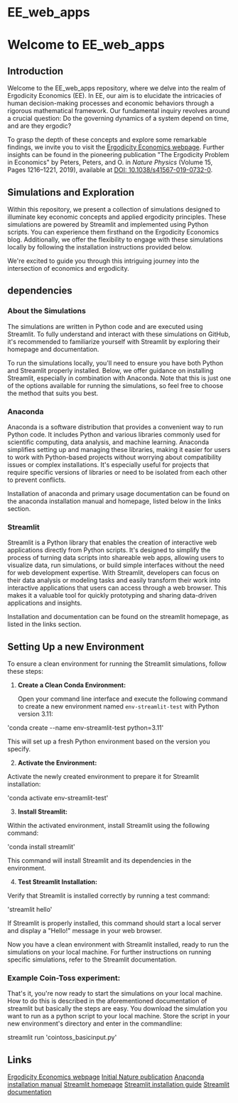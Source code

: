 # EE_web_apps

# Welcome to EE_web_apps

## Introduction

Welcome to the EE_web_apps repository, where we delve into the realm of Ergodicity Economics (EE). In EE, our aim is to elucidate the intricacies of human decision-making processes and economic behaviors through a rigorous mathematical framework. Our fundamental inquiry revolves around a crucial question: Do the governing dynamics of a system depend on time, and are they ergodic?

To grasp the depth of these concepts and explore some remarkable findings, we invite you to visit the [Ergodicity Economics webpage](https://ergodicityeconomics.com/). Further insights can be found in the pioneering publication "The Ergodicity Problem in Economics" by Peters, Peters, and O. in *Nature Physics* (Volume 15, Pages 1216–1221, 2019), available at [DOI: 10.1038/s41567-019-0732-0](https://doi.org/10.1038/s41567-019-0732-0).

## Simulations and Exploration

Within this repository, we present a collection of simulations designed to illuminate key economic concepts and applied ergodicity principles. These simulations are powered by Streamlit and implemented using Python scripts. You can experience them firsthand on the Ergodicity Economics blog. Additionally, we offer the flexibility to engage with these simulations locally by following the installation instructions provided below.

We're excited to guide you through this intriguing journey into the intersection of economics and ergodicity.


## dependencies
### About the Simulations

The simulations are written in Python code and are executed using Streamlit. To fully understand and interact with these simulations on GitHub, it's recommended to familiarize yourself with Streamlit by exploring their homepage and documentation.

To run the simulations locally, you'll need to ensure you have both Python and Streamlit properly installed. Below, we offer guidance on installing Streamlit, especially in combination with Anaconda. Note that this is just one of the options available for running the simulations, so feel free to choose the method that suits you best.

### Anaconda
Anaconda is a software distribution that provides a convenient way to run Python code. It includes Python and various libraries commonly used for scientific computing, data analysis, and machine learning. Anaconda simplifies setting up and managing these libraries, making it easier for users to work with Python-based projects without worrying about compatibility issues or complex installations. It's especially useful for projects that require specific versions of libraries or need to be isolated from each other to prevent conflicts.

Installation of anaconda and primary usage documentation can be found on the anaconda installation manual and homepage, listed below in the links section.

### Streamlit

Streamlit is a Python library that enables the creation of interactive web applications directly from Python scripts. It's designed to simplify the process of turning data scripts into shareable web apps, allowing users to visualize data, run simulations, or build simple interfaces without the need for web development expertise. With Streamlit, developers can focus on their data analysis or modeling tasks and easily transform their work into interactive applications that users can access through a web browser. This makes it a valuable tool for quickly prototyping and sharing data-driven applications and insights.

Installation and documentation can be found on the streamlit homepage, as listed in the links section.

## Setting Up a new Environment

To ensure a clean environment for running the Streamlit simulations, follow these steps:

1. **Create a Clean Conda Environment:**

   Open your command line interface and execute the following command to create a new environment named `env-streamlit-test` with Python version 3.11:

  'conda create --name env-streamlit-test python=3.11'
  
This will set up a fresh Python environment based on the version you specify.

2. **Activate the Environment:**

Activate the newly created environment to prepare it for Streamlit installation:

  'conda activate env-streamlit-test'

3. **Install Streamlit:**

Within the activated environment, install Streamlit using the following command:

  'conda install streamlit'

This command will install Streamlit and its dependencies in the environment.

4. **Test Streamlit Installation:**

Verify that Streamlit is installed correctly by running a test command:

  'streamlit hello'

If Streamlit is properly installed, this command should start a local server and display a "Hello!" message in your web browser.

Now you have a clean environment with Streamlit installed, ready to run the simulations on your local machine. For further instructions on running specific simulations, refer to the Streamlit documentation.

### Example Coin-Toss experiment:
That's it, you're now ready to start the simulations on your local machine.
How to do this is described in the aforementioned documentation of streamlit but basically the steps are easy.
You download the simulation you want to run as a python script to your local machine.
Store the script in your new environment's directory and enter in the commandline:

streamlit run 'cointoss_basicinput.py'

## Links
[Ergodicity Economics webpage](https://ergodicityeconomics.com/)
[Initial Nature publication](https://doi.org/10.1038/s41567-019-0732-0)
[Anaconda installation manual](https://docs.anaconda.com/free/anaconda/install/index.html)
[Streamlit homepage](https://streamlit.io/)
[Streamlit installation guide](https://docs.streamlit.io/library/get-started/installation)
[Streamlit documentation](https://docs.streamlit.io/)
